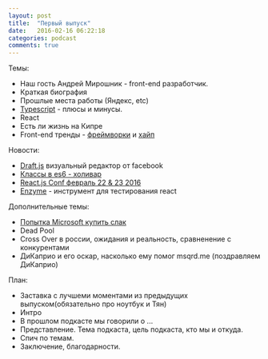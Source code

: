 ```yaml
---
layout: post
title:  "Первый выпуск"
date:   2016-02-16 06:22:18
categories: podcast
comments: true
---
```


Темы:

- Наш гость Андрей Мирошник - front-end разработчик.
- Краткая биография
- Прошлые места работы (Яндекс, etc)
- [Typescript](http://www.typescriptlang.org) - плюсы и минусы. 
- React
- Есть ли жизнь на Кипре
- Front-end тренды - [фреймворки](http://www.clock.co.uk/blog/javascript-frameworks-in-2016) и [хайп](https://dev.by/lenta/main/v-reytinge-populyarnyh-yazykov-programmirovaniya-redmonk-po-prezhnemu-lidiruyut-javascript-i-java)

Новости:

- [Draft.js](https://facebook.github.io/draft-js/) визуальный редактор от facebook
- [Классы в es6 - холивар](https://medium.com/@housecor/in-defense-of-javascript-classes-e50bf2270a95#.sbuoffkk0)
- [React.js Conf февраль 22 & 23 2016](http://conf.reactjs.com)
- [Еnzyme](https://medium.com/airbnb-engineering/enzyme-javascript-testing-utilities-for-react-a417e5e5090f#.4akorw8kf)  - инструмент для тестирования react


Дополнительные темы:
- [Попытка Microsoft купить слак](http://techcrunch.com/2016/03/04/source-microsoft-mulled-an-8-billion-bid-for-slack-will-focus-on-skype-instead)
- Dead Pool
- Cross Over в россии, ожидания и реальность, сравненение с конкурентами
- ДиКаприо и его оскар, насколько ему помог msqrd.me (поздравляем ДиКаприо)


План:

- Заставка с лучшеми моментами из предыдущих выпуском(обязательно про ноутбук и Тян)
- Интро
- В прошлом подкасте мы говорили о ...
- Представление. Тема подкаста, цель подкаста, кто мы и откуда.
- Спич по темам.
- Заключение, благодарности. 
